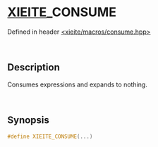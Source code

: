 # [XIEITE](../../macros.md)\_CONSUME
Defined in header [<xieite/macros/consume.hpp>](../../../include/xieite/macros/consume.hpp)

&nbsp;

## Description
Consumes expressions and expands to nothing.

&nbsp;

## Synopsis
```cpp
#define XIEITE_CONSUME(...)
```
